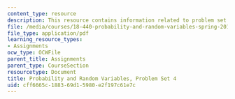 ```yaml
---
content_type: resource
description: This resource contains information related to problem set 4.
file: /media/courses/18-440-probability-and-random-variables-spring-2014/cff6665c188369d15980e2f197c61e7c_MIT18_440S14_ProblemSet4.pdf
file_type: application/pdf
learning_resource_types:
- Assignments
ocw_type: OCWFile
parent_title: Assignments
parent_type: CourseSection
resourcetype: Document
title: Probability and Random Variables, Problem Set 4
uid: cff6665c-1883-69d1-5980-e2f197c61e7c
---
```

